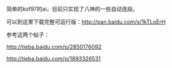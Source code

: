 简单的kof97的ai，目前只实现了八神的一些自动连段。

可以到这里下载完整可运行版：http://pan.baidu.com/s/1kTLoErH

参考这两个帖子：

http://tieba.baidu.com/p/2850176092

http://tieba.baidu.com/p/1893326531
